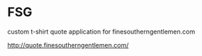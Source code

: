 # FSG
custom t-shirt quote application for finesoutherngentlemen.com

http://quote.finesoutherngentlemen.com/
